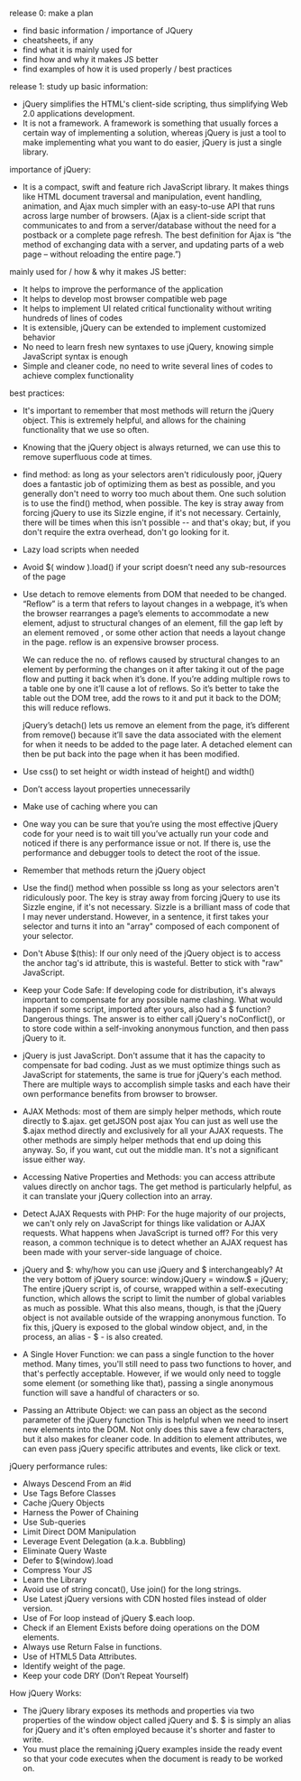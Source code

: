release 0: make a plan
- find basic information / importance of JQuery
- cheatsheets, if any
- find what it is mainly used for
- find how and why it makes JS better
- find examples of how it is used properly / best practices

release 1: study up
basic information:
- jQuery simplifies the HTML's client-side scripting, thus simplifying Web 2.0 applications development.
- It is not a framework. A framework is something that usually forces a certain way of implementing a solution, whereas jQuery is just a tool to make implementing what you want to do easier, jQuery is just a single library.

importance of jQuery: 
- It is a compact, swift and feature rich JavaScript library. It makes things like HTML document traversal and manipulation, event handling, animation, and Ajax much simpler with an easy-to-use API that runs across large number of browsers. (Ajax is a client-side script that communicates to and from a server/database without the need for a postback or a complete page refresh. The best definition for Ajax is “the method of exchanging data with a server, and updating parts of a web page – without reloading the entire page.”)

mainly used for / how & why it makes JS better:
- It helps to improve the performance of the application
- It helps to develop most browser compatible web page
- It helps to implement UI related critical functionality without writing hundreds of lines of codes
- It is extensible, jQuery can be extended to implement customized behavior
- No need to learn fresh new syntaxes to use jQuery, knowing simple JavaScript syntax is enough
- Simple and cleaner code, no need to write several lines of codes to achieve complex functionality

best practices:
- It's important to remember that most methods will return the jQuery object. This is extremely helpful, and allows for the chaining functionality that we use so often.
- Knowing that the jQuery object is always returned, we can use this to remove superfluous code at times. 

- find method: as long as your selectors aren't ridiculously poor, jQuery does a fantastic job of optimizing them as best as possible, and you generally don't need to worry too much about them. One such solution is to use the find() method, when possible. The key is stray away from forcing jQuery to use its Sizzle engine, if it's not necessary. Certainly, there will be times when this isn't possible -- and that's okay; but, if you don't require the extra overhead, don't go looking for it.

- Lazy load scripts when needed
- Avoid $( window ).load() if your script doesn’t need any sub-resources of the page
- Use detach to remove elements from DOM that needed to be changed.
	“Reflow” is a term that refers to layout changes in a webpage, it’s when the browser rearranges a page’s elements to accommodate a new element, adjust to structural changes of an element, fill the gap left by an element removed , or some other action that needs a layout change in the page. reflow is an expensive browser process.

	We can reduce the no. of reflows caused by structural changes to an element by performing the changes on it after taking it out of the page flow and putting it back when it’s done. If you’re adding multiple rows to a table one by one it’ll cause a lot of reflows. So it’s better to take the table out the DOM tree, add the rows to it and put it back to the DOM; this will reduce reflows.

	jQuery’s detach() lets us remove an element from the page, it’s different from remove() because it’ll save the data associated with the element for when it needs to be added to the page later. A detached element can then be put back into the page when it has been modified.
- Use css() to set height or width instead of height() and width()
- Don’t access layout properties unnecessarily
- Make use of caching where you can
- One way you can be sure that you’re using the most effective jQuery code for your need is to wait till you’ve actually run your code and noticed if there is any performance issue or not. If there is, use the performance and debugger tools to detect the root of the issue.
- Remember that methods return the jQuery object
- Use the find() method when possible ss long as your selectors aren't ridiculously poor. The key is stray away from forcing jQuery to use its Sizzle engine, if it's not necessary.
	Sizzle is a brilliant mass of code that I may never understand. However, in a sentence, it first takes your selector and turns it into an "array" composed of each component of your selector.
-  Don't Abuse $(this): If our only need of the jQuery object is to access the anchor tag's id attribute, this is wasteful. Better to stick with "raw" JavaScript.
- Keep your Code Safe: If developing code for distribution, it's always important to compensate for any possible name clashing. What would happen if some script, imported after yours, also had a $ function? Dangerous things. The answer is to either call jQuery's noConflict(), or to store code within a self-invoking anonymous function, and then pass jQuery to it.
- jQuery is just JavaScript. Don't assume that it has the capacity to compensate for bad coding. Just as we must optimize things such as JavaScript for statements, the same is true for jQuery's each method. There are multiple ways to accomplish simple tasks and each have their own performance benefits from browser to browser.
- AJAX Methods: most of them are simply helper methods, which route directly to $.ajax.
	get
	getJSON
	post
	ajax
You can just as well use the $.ajax method directly and exclusively for all your AJAX requests. The other methods are simply helper methods that end up doing this anyway. So, if you want, cut out the middle man. It's not a significant issue either way.
- Accessing Native Properties and Methods: you can access attribute values directly on anchor tags. The get method is particularly helpful, as it can translate your jQuery collection into an array.
- Detect AJAX Requests with PHP: For the huge majority of our projects, we can't only rely on JavaScript for things like validation or AJAX requests. What happens when JavaScript is turned off? For this very reason, a common technique is to detect whether an AJAX request has been made with your server-side language of choice.
- jQuery and $: why/how you can use jQuery and $ interchangeably? At the very bottom of jQuery source: window.jQuery = window.$ = jQuery;
	The entire jQuery script is, of course, wrapped within a self-executing function, which allows the script to limit the number of global variables as much as possible. What this also means, though, is that the jQuery object is not available outside of the wrapping anonymous function. To fix this, jQuery is exposed to the global window object, and, in the process, an alias - $ - is also created.
- A Single Hover Function: we can pass a single function to the hover method. 
	Many times, you'll still need to pass two functions to hover, and that's perfectly acceptable. However, if we would only need to toggle some element (or something like that), passing a single anonymous function will save a handful of characters or so.
- Passing an Attribute Object: we can pass an object as the second parameter of the jQuery function
	This is helpful when we need to insert new elements into the DOM. Not only does this save a few characters, but it also makes for cleaner code. In addition to element attributes, we can even pass jQuery specific attributes and events, like click or text.

jQuery performance rules:
- Always Descend From an #id
- Use Tags Before Classes
- Cache jQuery Objects
- Harness the Power of Chaining
- Use Sub-queries
- Limit Direct DOM Manipulation
- Leverage Event Delegation (a.k.a. Bubbling)
- Eliminate Query Waste
- Defer to $(window).load
- Compress Your JS
- Learn the Library
- Avoid use of string concat(), Use join() for the long strings.
- Use Latest jQuery versions with CDN hosted files instead of older version.
- Use of For loop instead of jQuery $.each loop.
- Check if an Element Exists before doing operations on the DOM elements.
- Always use Return False in functions.
- Use of HTML5 Data Attributes.
 - Identify weight of the page.
- Keep your code DRY (Don’t Repeat Yourself)

How jQuery Works:
- The jQuery library exposes its methods and properties via two properties of the window object called jQuery and $. $ is simply an alias for jQuery and it's often employed because it's shorter and faster to write.
- You must place the remaining jQuery examples inside the ready event so that your code executes when the document is ready to be worked on.